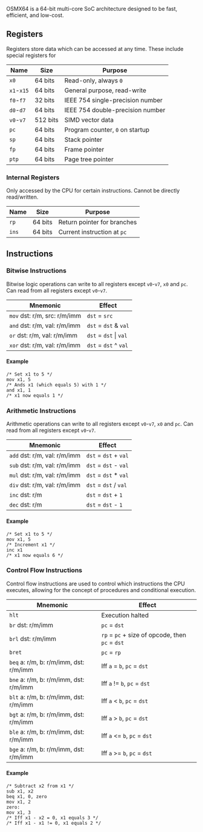 OSMX64 is a 64-bit multi-core SoC architecture designed to be fast, efficient, and low-cost.

## Registers

Registers store data which can be accessed at any time. These include special registers for

| Name       | Size     | Purpose                             |
| ---------- | -------- | ----------------------------------- |
| `x0`       | 64 bits  | Read-only, always `0`               |
| `x1`-`x15` | 64 bits  | General purpose, read-write         |
| `f0`-`f7`  | 32 bits  | IEEE 754 single-precision number    |
| `d0`-`d7`  | 64 bits  | IEEE 754 double-precision number    |
| `v0`-`v7`  | 512 bits | SIMD vector data                    |
| `pc`       | 64 bits  | Program counter, `0` on startup     |
| `sp`       | 64 bits  | Stack pointer                       |
| `fp`       | 64 bits  | Frame pointer                       |
| `ptp`      | 64 bits  | Page tree pointer                   |

### Internal Registers

Only accessed by the CPU for certain instructions. Cannot be directly read/written.

| Name  | Size    | Purpose                     |
| ----- | ------- | --------------------------- |
| `rp`  | 64 bits | Return pointer for branches |
| `ins` | 64 bits | Current instruction at `pc` |

## Instructions

### Bitwise Instructions

Bitwise logic operations can write to all registers except `v0`-`v7`, `x0` and `pc`. Can read from all registers except `v0`-`v7`.

| Mnemonic                     | Effect                 |
| ---------------------------- | ---------------------- |
| `mov` dst: r/m, src: r/m/imm | `dst` = `src`          |
| `and` dst: r/m, val: r/m/imm | `dst` = `dst` & `val`  |
| `or` dst: r/m, val: r/m/imm  | `dst` = `dst` \| `val` |
| `xor` dst: r/m, val: r/m/imm | `dst` = `dst` ^ `val`  |

#### Example
```
/* Set x1 to 5 */
mov x1, 5
/* Ands x1 (which equals 5) with 1 */
and x1, 1
/* x1 now equals 1 */
```

### Arithmetic Instructions

Arithmetic operations can write to all registers except `v0`-`v7`, `x0` and `pc`. Can read from all registers except `v0`-`v7`.

| Mnemonic                     | Effect                |
| ---------------------------- | --------------------- |
| `add` dst: r/m, val: r/m/imm | `dst` = `dst` + `val` |
| `sub` dst: r/m, val: r/m/imm | `dst` = `dst` - `val` |
| `mul` dst: r/m, val: r/m/imm | `dst` = `dst` * `val` |
| `div` dst: r/m, val: r/m/imm | `dst` = `dst` / `val` |
| `inc` dst: r/m               | `dst` = `dst` + `1`   |
| `dec` dst: r/m               | `dst` = `dst` - `1`   |

#### Example
```
/* Set x1 to 5 */
mov x1, 5
/* Increment x1 */
inc x1
/* x1 now equals 6 */
```

### Control Flow Instructions

Control flow instructions are used to control which instructions the CPU executes, allowing for the concept of procedures and conditional execution.

| Mnemonic                               | Effect                                          |
| -------------------------------------- | ----------------------------------------------- |
| `hlt`                                  | Execution halted                                |
| `br` dst: r/m/imm                      | `pc` = `dst`                                    |
| `brl` dst: r/m/imm                     | `rp` = `pc` + size of opcode, then `pc` = `dst` |
| `bret`                                 | `pc` = `rp`                                     |
| `beq` a: r/m, b: r/m/imm, dst: r/m/imm | Iff `a` = `b`, `pc` = `dst`                     |
| `bne` a: r/m, b: r/m/imm, dst: r/m/imm | Iff `a` != `b`, `pc` = `dst`                    |
| `blt` a: r/m, b: r/m/imm, dst: r/m/imm | Iff `a` < `b`, `pc` = `dst`                     |
| `bgt` a: r/m, b: r/m/imm, dst: r/m/imm | Iff `a` > `b`, `pc` = `dst`                     |
| `ble` a: r/m, b: r/m/imm, dst: r/m/imm | Iff `a` <= `b`, `pc` = `dst`                    |
| `bge` a: r/m, b: r/m/imm, dst: r/m/imm | Iff `a` >= `b`, `pc` = `dst`                    |

#### Example
```
/* Subtract x2 from x1 */
sub x1, x2
beq x1, 0, zero
mov x1, 2
zero:
mov x1, 3
/* Iff x1 - x2 = 0, x1 equals 3 */
/* Iff x1 - x1 != 0, x1 equals 2 */
